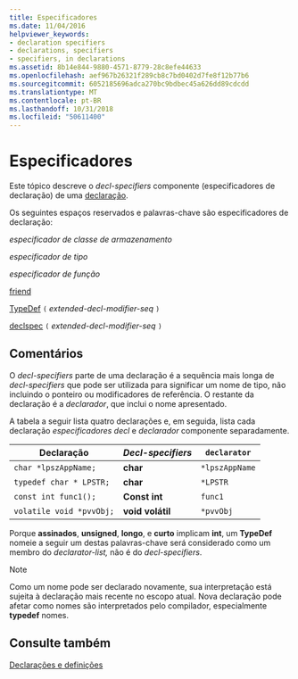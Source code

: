 ```yaml
---
title: Especificadores
ms.date: 11/04/2016
helpviewer_keywords:
- declaration specifiers
- declarations, specifiers
- specifiers, in declarations
ms.assetid: 8b14e844-9880-4571-8779-28c8efe44633
ms.openlocfilehash: aef967b26321f289cb8c7bd0402d7fe8f12b77b6
ms.sourcegitcommit: 6052185696adca270bc9bdbec45a626dd89cdcdd
ms.translationtype: MT
ms.contentlocale: pt-BR
ms.lasthandoff: 10/31/2018
ms.locfileid: "50611400"
---
```

# <a name="specifiers"></a>Especificadores

Este tópico descreve o *decl-specifiers* componente (especificadores de declaração) de uma [declaração](declarations-and-definitions-cpp.md).

Os seguintes espaços reservados e palavras-chave são especificadores de declaração:

*especificador de classe de armazenamento*

*especificador de tipo*

*especificador de função*

[friend](friend-cpp.md)

[TypeDef](aliases-and-typedefs-cpp.md) `(` *extended-decl-modifier-seq* `)`

[declspec](declspec.md) `(` *extended-decl-modifier-seq* `)`

## <a name="remarks"></a>Comentários

O *decl-specifiers* parte de uma declaração é a sequência mais longa de *decl-specifiers* que pode ser utilizada para significar um nome de tipo, não incluindo o ponteiro ou modificadores de referência. O restante da declaração é a *declarador*, que inclui o nome apresentado.

A tabela a seguir lista quatro declarações e, em seguida, lista cada declaração *especificadores decl* e *declarador* componente separadamente.

|Declaração|*Decl-specifiers*|`declarator`|
|-----------------|------------------------|------------------|
|`char *lpszAppName;`|**char**|`*lpszAppName`|
|`typedef char * LPSTR;`|**char**|`*LPSTR`|
|`const int func1();`|**Const int**|`func1`|
|`volatile void *pvvObj;`|**void volátil**|`*pvvObj`|

Porque **assinados**, **unsigned**, **longo**, e **curto** implicam **int**, um  **TypeDef** nomeie a seguir um destas palavras-chave será considerado como um membro do *declarator-list,* não é do *decl-specifiers*.

> [!NOTE]
>  Como um nome pode ser declarado novamente, sua interpretação está sujeita à declaração mais recente no escopo atual. Nova declaração pode afetar como nomes são interpretados pelo compilador, especialmente **typedef** nomes.

## <a name="see-also"></a>Consulte também

[Declarações e definições](declarations-and-definitions-cpp.md)
